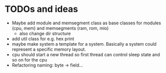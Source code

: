 # TODOs and ideas
* Maybe add module and memsegment class as base classes for modules (cpu, mem) and memsegments (ram, rom, mio)
    * also change dir structure
* add util class for e.g. hex print
* maybe make system a template for a system. Basically a system could represent a specific memory layout. 
* cpu should start a new thread so first thread can control sleep state and so on for the cpu
* Refactoring naming: byte -> field...
